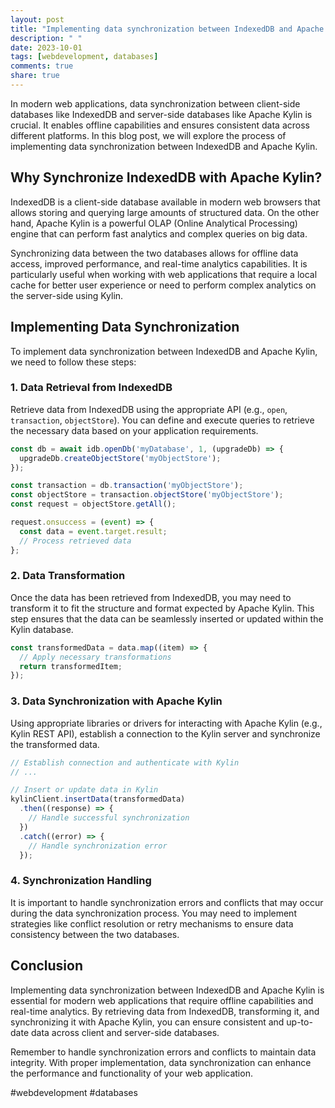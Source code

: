 ```yaml
---
layout: post
title: "Implementing data synchronization between IndexedDB and Apache Kylin"
description: " "
date: 2023-10-01
tags: [webdevelopment, databases]
comments: true
share: true
---
```


In modern web applications, data synchronization between client-side databases like IndexedDB and server-side databases like Apache Kylin is crucial. It enables offline capabilities and ensures consistent data across different platforms. In this blog post, we will explore the process of implementing data synchronization between IndexedDB and Apache Kylin.

## Why Synchronize IndexedDB with Apache Kylin?

IndexedDB is a client-side database available in modern web browsers that allows storing and querying large amounts of structured data. On the other hand, Apache Kylin is a powerful OLAP (Online Analytical Processing) engine that can perform fast analytics and complex queries on big data.

Synchronizing data between the two databases allows for offline data access, improved performance, and real-time analytics capabilities. It is particularly useful when working with web applications that require a local cache for better user experience or need to perform complex analytics on the server-side using Kylin.

## Implementing Data Synchronization

To implement data synchronization between IndexedDB and Apache Kylin, we need to follow these steps:

### 1. Data Retrieval from IndexedDB

Retrieve data from IndexedDB using the appropriate API (e.g., `open`, `transaction`, `objectStore`). You can define and execute queries to retrieve the necessary data based on your application requirements.

```javascript
const db = await idb.openDb('myDatabase', 1, (upgradeDb) => {
  upgradeDb.createObjectStore('myObjectStore');
});

const transaction = db.transaction('myObjectStore');
const objectStore = transaction.objectStore('myObjectStore');
const request = objectStore.getAll();

request.onsuccess = (event) => {
  const data = event.target.result;
  // Process retrieved data
};
```

### 2. Data Transformation

Once the data has been retrieved from IndexedDB, you may need to transform it to fit the structure and format expected by Apache Kylin. This step ensures that the data can be seamlessly inserted or updated within the Kylin database.

```javascript
const transformedData = data.map((item) => {
  // Apply necessary transformations
  return transformedItem;
});
```

### 3. Data Synchronization with Apache Kylin

Using appropriate libraries or drivers for interacting with Apache Kylin (e.g., Kylin REST API), establish a connection to the Kylin server and synchronize the transformed data.

```javascript
// Establish connection and authenticate with Kylin
// ...

// Insert or update data in Kylin
kylinClient.insertData(transformedData)
  .then((response) => {
    // Handle successful synchronization
  })
  .catch((error) => {
    // Handle synchronization error
  });
```

### 4. Synchronization Handling

It is important to handle synchronization errors and conflicts that may occur during the data synchronization process. You may need to implement strategies like conflict resolution or retry mechanisms to ensure data consistency between the two databases.

## Conclusion

Implementing data synchronization between IndexedDB and Apache Kylin is essential for modern web applications that require offline capabilities and real-time analytics. By retrieving data from IndexedDB, transforming it, and synchronizing it with Apache Kylin, you can ensure consistent and up-to-date data across client and server-side databases.

Remember to handle synchronization errors and conflicts to maintain data integrity. With proper implementation, data synchronization can enhance the performance and functionality of your web application.

#webdevelopment #databases